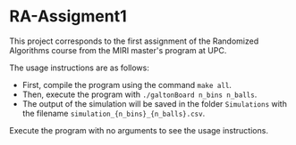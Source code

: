 # RA-Assigment1

This project corresponds to the first assignment of the Randomized Algorithms course from the MIRI master's program at UPC.

The usage instructions are as follows:
- First, compile the program using the command `make all`.
- Then, execute the program with `./galtonBoard n_bins n_balls`.
- The output of the simulation will be saved in the folder `Simulations` with the filename `simulation_{n_bins}_{n_balls}.csv`.

Execute the program with no arguments to see the usage instructions.
